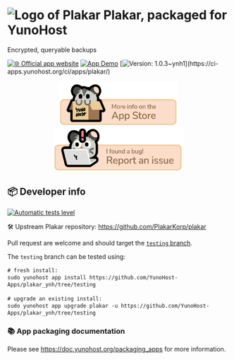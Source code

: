<!--
N.B.: This README was automatically generated by <https://github.com/YunoHost/apps_tools/blob/main/readme_generator>
It shall NOT be edited by hand.
-->

<h1>
  <img src="https://raw.githubusercontent.com/YunoHost/apps/main/logos/plakar.png" width="32px" alt="Logo of Plakar">
  Plakar, packaged for YunoHost
</h1>

Encrypted, queryable backups

[![🌐 Official app website](https://img.shields.io/badge/Official_app_website-darkgreen?style=for-the-badge)](https://plakar.io/)
[![App Demo](https://img.shields.io/badge/App_Demo-blue?style=for-the-badge)](https://demo.plakar.io/)
[![Version: 1.0.3~ynh1](https://img.shields.io/badge/Version-1.0.3~ynh1-rgba(0,150,0,1)?style=for-the-badge)](https://ci-apps.yunohost.org/ci/apps/plakar/)

<div align="center">
<a href="https://apps.yunohost.org/app/plakar"><img height="100px" src="https://github.com/YunoHost/yunohost-artwork/raw/refs/heads/main/badges/neopossum-badges/badge_more_info_on_the_appstore.svg"/></a>
<a href="https://github.com/YunoHost-Apps/plakar_ynh/issues"><img height="100px" src="https://github.com/YunoHost/yunohost-artwork/raw/refs/heads/main/badges/neopossum-badges/badge_report_an_issue.svg"/></a>
</div>

## 📦 Developer info

[![Automatic tests level](https://apps.yunohost.org/badge/cilevel/plakar)](https://ci-apps.yunohost.org/ci/apps/plakar/)

🛠️ Upstream Plakar repository: <https://github.com/PlakarKorp/plakar>

Pull request are welcome and should target the [`testing` branch](https://github.com/YunoHost-Apps/plakar_ynh/tree/testing).

The `testing` branch can be tested using:
```
# fresh install:
sudo yunohost app install https://github.com/YunoHost-Apps/plakar_ynh/tree/testing

# upgrade an existing install:
sudo yunohost app upgrade plakar -u https://github.com/YunoHost-Apps/plakar_ynh/tree/testing
```

### 📚 App packaging documentation

Please see <https://doc.yunohost.org/packaging_apps> for more information.